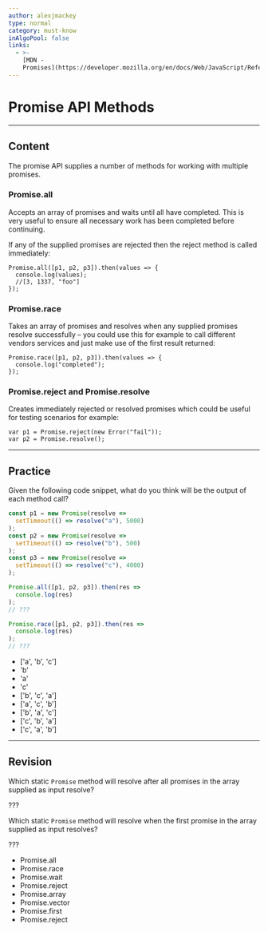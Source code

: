 ```yaml
---
author: alexjmackey
type: normal
category: must-know
inAlgoPool: false
links:
  - >-
    [MDN -
    Promises](https://developer.mozilla.org/en/docs/Web/JavaScript/Reference/Global_Objects/Promise){website}
---
```


# Promise API Methods


---

## Content

The promise API supplies a number of methods for working with multiple promises.

### Promise.all

Accepts an array of promises and waits until all have completed. This is very useful to ensure all necessary work has been completed before continuing.

If any of the supplied promises are rejected then the reject method is called immediately:

```plain-text
Promise.all([p1, p2, p3]).then(values => {
  console.log(values);
  //[3, 1337, "foo"]
});
```

### Promise.race

Takes an array of promises and resolves when any supplied promises resolve successfully – you could use this for example to call different vendors services and just make use of the first result returned:

```plain-text
Promise.race([p1, p2, p3]).then(values => {
  console.log("completed");
});
```

### Promise.reject and Promise.resolve

Creates immediately rejected or resolved promises which could be useful for testing scenarios for example:

```plain-text
var p1 = Promise.reject(new Error("fail"));
var p2 = Promise.resolve();
```


---

## Practice

Given the following code snippet, what do you think will be the output of each method call?

```javascript
const p1 = new Promise(resolve =>
  setTimeout(() => resolve("a"), 5000)
);
const p2 = new Promise(resolve =>
  setTimeout(() => resolve("b"), 500)
);
const p3 = new Promise(resolve =>
  setTimeout(() => resolve("c"), 4000)
);

Promise.all([p1, p2, p3]).then(res =>
  console.log(res)
);
// ???

Promise.race([p1, p2, p3]).then(res =>
  console.log(res)
);
// ???
```

- ['a', 'b', 'c']
- 'b'
- 'a'
- 'c'
- ['b', 'c', 'a']
- ['a', 'c', 'b']
- ['b', 'a', 'c']
- ['c', 'b', 'a']
- ['c', 'a', 'b']


---

## Revision

Which static `Promise` method will resolve after all promises in the array supplied as input resolve?

???

Which static `Promise` method will resolve when the first promise in the array supplied as input resolves?

???

- Promise.all
- Promise.race
- Promise.wait
- Promise.reject
- Promise.array
- Promise.vector
- Promise.first
- Promise.reject
